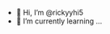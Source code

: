 - 👋 Hi, I’m @rickyyhi5
- 🌱 I’m currently learning ...
<!---
rickyyhi5/rickyyhi5 is a ✨ special ✨ repository because its `README.md` (this file) appears on your GitHub profile.
You can click the Preview link to take a look at your changes.
--->
